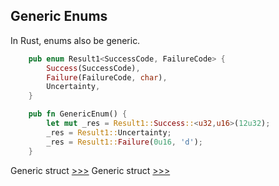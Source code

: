 ## Generic Enums

In Rust, enums also be generic.

```rs
    pub enum Result1<SuccessCode, FailureCode> {
        Success(SuccessCode),
        Failure(FailureCode, char),
        Uncertainty,
    }

    pub fn GenericEnum() {
        let mut _res = Result1::Success::<u32,u16>(12u32);
        _res = Result1::Uncertainty;
        _res = Result1::Failure(0u16, 'd');   
    }
```

Generic struct [>>>](https://github.com/deaxparadox/LearnRust/blob/main/src/Generics/Generics.md)
Generic struct [>>>](https://github.com/deaxparadox/LearnRust/blob/main/src/Generics/Struct/Struct.md)